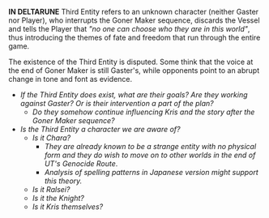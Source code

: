 **IN DELTARUNE** Third Entity refers to an unknown character (neither <a onclick="loadFile('Doctor W. D. Gaster.md')">Gaster</a> nor <a onclick="loadFile('Red Soul.md')">Player</a>), who interrupts the <a onclick="loadFile('Goner Maker.md')">Goner Maker</a> sequence, discards the <a onclick="loadFile('Vessel.md')">Vessel</a> and tells the Player that *"no one can choose who they are in this world"*, thus introducing the themes of fate and freedom that run through the entire game.

The existence of the Third Entity is disputed. Some think that the voice at the end of Goner Maker is still Gaster's, while opponents point to an abrupt change in tone and font as evidence.
	
- _If the Third Entity does exist, what are their goals? Are they working against Gaster? Or is their intervention a part of the plan?_
	- _Do they somehow continue influencing Kris and the story after the Goner Maker sequence?_
- _Is the Third Entity a character we are aware of?_
	- *Is it <a onclick="loadFile('The Fallen Child (Chara).md')">Chara</a>?* 
		- _They are already known to be a strange entity with no physical form and they do wish to move on to other worlds in the end of UT's <a onclick="loadFile('Genocide Route.md')">Genocide Route</a>_.
		- _Analysis of spelling patterns in Japanese version might support this theory._
	- *Is it <a onclick="loadFile('Ralsei.md')">Ralsei</a>?*
	- *Is it the <a onclick="loadFile('Knight.md')">Knight</a>?*
	- _Is it <a onclick="loadFile('Kris.md')">Kris themselves</a>?_
